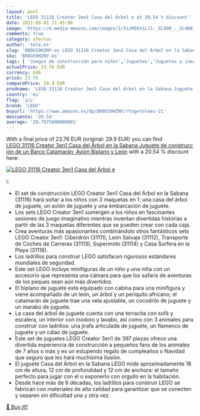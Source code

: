 ```yaml
---
layout: post
title: 'LEGO 31116 Creator 3en1 Casa del Árbol e at 20.54 % discount'
date: 2021-09-01 21:45:08
image: 'https://m.media-amazon.com/images/I/51zM5kh1LlS._SL500_._SL400_.jpg'
comments: true
category: ofertas
author: 'tole.es'
slug: 'B08G59HZNY-es LEGO 31116 Creator 3en1 Casa del Árbol en la Sabana...'
sku: 'B08G59HZNY-es'
tags: [ 'Juegos de construcción para niños','Juguetes','Juguetes y juegos','Sets de construcción','lego', ]
actualPrice: 23.76 EUR
currency: EUR
price: 23.76
comparePrice: 29.9 EUR
prodname: 'LEGO 31116 Creator 3en1 Casa del Árbol en la Sabana Juguete de construcción de un Barco Catamarán  Avión Biplano y León'
country: 'es'
flag: '🇪🇸'
brand: 'LEGO'
buyurl: 'https://www.amazon.es/dp/B08G59HZNY/?tag=tolees-21'
descuento: '20.54'
average: '29.7975000000001'
---
```


With a final price of 23.76 EUR (original: 29.9 EUR) you can find [LEGO 31116 Creator 3en1 Casa del Árbol en la Sabana Juguete de construcción de un Barco Catamarán  Avión Biplano y León](https://www.amazon.es/dp/B08G59HZNY/?tag=tolees-21) with a  20.54 % discount here:

[![LEGO 31116 Creator 3en1 Casa del Árbol e](https://m.media-amazon.com/images/I/51zM5kh1LlS._SL500_._SL400_.jpg)](https://www.amazon.es/dp/B08G59HZNY/?tag=tolees-21)

ℹ️:

- El set de construcción LEGO Creator 3en1 Casa del Árbol en la Sabana (31116) hará soñar a los niños con 3 maquetas en 1: una casa del árbol de juguete, un avión de juguete y una embarcación de juguete.
- Los sets LEGO Creator 3en1 sumergen a los niños en fascinantes sesiones de juego imaginativo mientras inventan divertidas historias a partir de las 3 maquetas diferentes que se pueden crear con cada caja.
- Crea aventuras más apasionantes combinándolo otros fantásticos sets LEGO Creator 3en1: Ciberdrón (31111), León Salvaje (31112), Transporte de Coches de Carreras (31113), Supermoto (31114) y Casa Surfera en la Playa (31118).
- Los ladrillos para construir LEGO satisfacen rigurosos estándares mundiales de seguridad.
- Este set LEGO incluye minifiguras de un niño y una niña con un accesorio que representa una cámara para que los safaris de aventuras de los peques sean aún más divertidos.
- El biplano de juguete está equipado con cabina para una minifigura y viene acompañado de un león, un árbol y un periquito africano; el catamarán de juguete trae una vela ajustable, un cocodrilo de juguete y un marabú de juguete.
- La casa del árbol de juguete cuenta con una terracita con sofá y escalera, un interior con inodoro y lavabo, así como con 3 animales para construir con ladrillos: una jirafa articulada de juguete, un flamenco de juguete y un cálao de juguete.
- Este set de juguetes LEGO Creator 3en1 de 397 piezas ofrece una divertida experiencia de construcción a pequeños fans de los animales de 7 años o más y es un estupendo regalo de cumpleaños o Navidad que seguro que les hará muchísima ilusión.
- El juguete Casa del Árbol en la Sabana LEGO mide aproximadamente 18 cm de altura, 12 cm de profundidad y 12 cm de anchura: el tamaño perfecto para jugar con él o exponerlo con orgullo en la habitación.
- Desde hace más de 6 décadas, los ladrillos para construir LEGO se fabrican con materiales de alta calidad para garantizar que se conecten y separen sin dificultad una y otra vez.

[🛒 Buy it!!](https://www.amazon.es/dp/B08G59HZNY/?tag=tolees-21)
